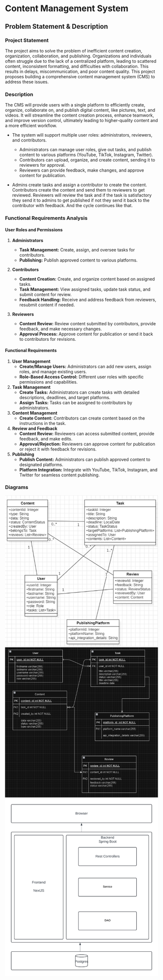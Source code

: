 # Content Management System

## Problem Statement & Description
### Project Statement
The project aims to solve the problem of inefficient content creation, organization, 
collaboration, and publishing. Organizations and individuals often struggle due to the lack of a centralized 
platform, leading to scattered content, inconsistent formatting, and difficulties with collaboration. 
This results in delays, miscommunication, and poor content quality. This project proposes building a 
comprehensive content management system (CMS) to address these issues.
### Description
The CMS will provide users with a single platform to efficiently create, organize, collaborate on, and publish digital content, like pictures, text, and videos. It will streamline the content creation process, enhance teamwork, and improve version control, ultimately leading to higher-quality content and a more efficient workflow.

- The system will support multiple user roles: administrators, reviewers, and contributors.
    - Administrators can manage user roles, give out tasks, and publish content to various platforms (YouTube, TikTok, Instagram, Twitter).
    - Contributors can upload, organize, and create content, sending it to reviewers for approval.
    - Reviewers can provide feedback, make changes, and approve content for publication.

- Admins create tasks and assign a contributor to create the content. Contributors create the content and send them to reviewers to get reviewed. Reviewers will review the task and if the task is satisfactory they send it to admins to get published if not they send it back to the contributor with feedback. And the cycle continues like that.

### Functional Requirements Analysis

#### User Roles and Permissions
1. **Administrators**
    - **Task Management:** Create, assign, and oversee tasks for contributors.
    - **Publishing:** Publish approved content to various platforms.

2. **Contributors**
    - **Content Creation:** Create, and organize content based on assigned tasks.
    - **Task Management:** View assigned tasks, update task status, and submit content for review.
    - **Feedback Handling:** Receive and address feedback from reviewers, resubmit content if needed.

3. **Reviewers**
    - **Content Review:** Review content submitted by contributors, provide feedback, and make necessary changes.
    - **Approval Process:** Approve content for publication or send it back to contributors for revisions.

#### Functional Requirements
1. **User Management**
    - **Create/Manage Users:** Administrators can add new users, assign roles, and manage existing users.
    - **Role-Based Access Control:** Different user roles with specific permissions and capabilities.
2. **Task Management**
    - **Create Tasks:** Administrators can create tasks with detailed descriptions, deadlines, and target platforms.
    - **Assign Tasks:** Tasks can be assigned to contributors by administrators.
3. **Content Management**
    - **Create Content:** Contributors can create content based on the instructions in the task.
4. **Review and Feedback**
    - **Content Review:** Reviewers can access submitted content, provide feedback, and make edits.
    - **Approval/Rejection:** Reviewers can approve content for publication or reject it with feedback for revisions.
5. **Publishing**
    - **Publish Content:** Administrators can publish approved content to designated platforms.
    - **Platform Integration:** Integrate with YouTube, TikTok, Instagram, and Twitter for seamless content publishing.

### Diagrams
![class-diagram.png](screenshots/class-diagram.png)
![er.png](screenshots/er.png)
![arch.png](screenshots/arch.png)
